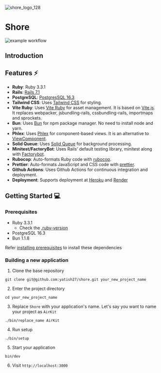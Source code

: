 ![shore_logo_128](https://github.com/yatish27/shore/assets/1014383/fbad8ed2-9510-4693-a342-4bafa515b164)

# Shore

![example workflow](https://github.com/yatish27/shore/actions/workflows/ci.yml/badge.svg)

## Introduction


## Features ⚡️

- **Ruby**: Ruby 3.3.1 
- **Rails**: [Rails 7.1](https://rubyonrails.org)
- **PostgreSQL**: [PostgresSQL 16.3](https://www.postgresql.org)
- **Tailwind CSS**: Uses [Tailwind CSS](https://tailwindcss.com) for styling.
- **Vite Ruby**: Uses [Vite Ruby](https://vite-ruby.netlify.app) for asset management. It is based on [Vite.js](https://vitejs.dev). It replaces webpacker, jsbundling-rails, cssbundling-rails, importmaps and sprockets.
- **Bun**: Uses [Bun](https://bun.sh) for npm package manager. No need to install node and yarn.
- **Phlex**: Uses [Phlex](https://www.phlex.fun) for component-based views. It is an alternative to [ViewComponent](https://viewcomponent.org).
- **Solid Queue**: Uses [Solid Queue](https://github.com/rails/solid_queue) for background processing.
- **Minitest/FactoryBot**: Uses Rails' default testing library, minitest along with [Factorybot](https://github.com/thoughtbot/factory_bot).
- **Rubocop**: Auto-formats Ruby code with [rubocop](https://rubocop.org).
- **Prettier**: Auto-formats JavaScript and CSS code with [prettier](https://prettier.io).
- **Github Actions**: Uses Github Actions for continuous integration and deployment.
- **Deployment**: Supports deployment at [Heroku](https://www.heroku.com/platform) and [Render](https://render.com)


## Getting Started 💻

### Prerequisites
- Ruby 3.3.1
  - Check the [.ruby-version](.ruby-version)
- PostgreSQL 16.3
- Bun 1.1.8

Refer [installing prerequisites](./docs/installing_prerequisites.md) to install these dependencies

### Building a new application

1. Clone the base repository
```
git clone git@github.com:yatish27/shore.git your_new_project_name
```

2. Enter the project directory
```
cd your_new_project_name
```

3. Replace `Shore` with your application's name. Let's say you want to name your project as `AirKit`

```
./bin/replace_name AirKit
```

4. Run setup

```
./bin/setup
```

5. Start your application
```
bin/dev
```

6. Visit `http://localhost:3000`